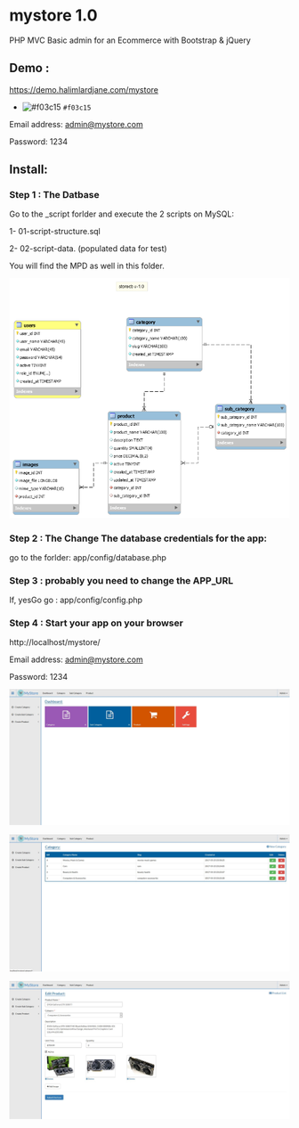 # mystore 1.0
PHP MVC Basic admin for an Ecommerce with Bootstrap & jQuery

## Demo : 
https://demo.halimlardjane.com/mystore

- ![#f03c15](https://placehold.it/15/f03c15/000000?text=+) `#f03c15`

Email address: admin@mystore.com

Password: 1234

## Install:

### Step 1 : The Datbase

Go to the _script forlder and execute the 2 scripts on MySQL:

1- 01-script-structure.sql

2- 02-script-data. (populated data for test)


You will find the MPD as well in this folder.

![alt tag](https://github.com/halimus/mystore/blob/master/_scripts/storedb.png)



### Step 2 : The Change The database credentials for the app:

go to the forlder: app/config/database.php 

### Step 3 : probably you need to change the APP_URL

If, yesGo go : app/config/config.php


### Step 4 : Start your app on your browser

http://localhost/mystore/

Email address: admin@mystore.com

Password: 1234


![alt tag](https://github.com/halimus/mystore/blob/master/public/images/demo1.jpg)


![alt tag](https://github.com/halimus/mystore/blob/master/public/images/demo2.jpg)


![alt tag](https://github.com/halimus/mystore/blob/master/public/images/demo3.jpg)






